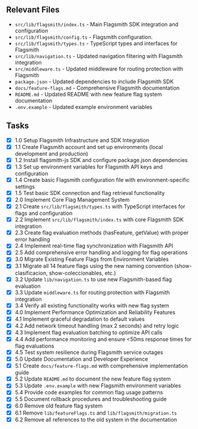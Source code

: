 ## Relevant Files

- `src/lib/flagsmith/index.ts` - Main Flagsmith SDK integration and configuration
- `src/lib/flagsmith/config.ts` - Flagsmith configuration.
- `src/lib/flagsmith/types.ts` - TypeScript types and interfaces for Flagsmith
- `src/lib/navigation.ts` - Updated navigation filtering with Flagsmith integration
- `src/middleware.ts` - Updated middleware for routing protection with Flagsmith
- `package.json` - Updated dependencies to include Flagsmith SDK
- `docs/feature-flags.md` - Comprehensive Flagsmith documentation
- `README.md` - Updated README with new feature flag system documentation
- `.env.example` - Updated example environment variables

## Tasks

- [x] 1.0 Setup Flagsmith Infrastructure and SDK Integration
- [x] 1.1 Create Flagsmith account and set up environments (local development and production)
- [x] 1.2 Install flagsmith-js SDK and configure package.json dependencies
- [x] 1.3 Set up environment variables for Flagsmith API keys and configuration
- [x] 1.4 Create basic Flagsmith configuration file with environment-specific settings
- [x] 1.5 Test basic SDK connection and flag retrieval functionality
- [x] 2.0 Implement Core Flag Management System
- [x] 2.1 Create `src/lib/flagsmith/types.ts` with TypeScript interfaces for flags and configuration
- [x] 2.2 Implement `src/lib/flagsmith/index.ts` with core Flagsmith SDK integration
- [x] 2.3 Create flag evaluation methods (hasFeature, getValue) with proper error handling
- [x] 2.4 Implement real-time flag synchronization with Flagsmith API
- [x] 2.5 Add comprehensive error handling and logging for flag operations
- [x] 3.0 Migrate Existing Feature Flags from Environment Variables
- [x] 3.1 Migrate all 14 feature flags using the new naming convention (show-clasificacion, show-coleccionables, etc.)
- [x] 3.2 Update `lib/navigation.ts` to use new Flagsmith-based flag evaluation
- [x] 3.3 Update `middleware.ts` for routing protection with Flagsmith integration
- [x] 3.4 Verify all existing functionality works with new flag system
- [x] 4.0 Implement Performance Optimization and Reliability Features
- [x] 4.1 Implement graceful degradation to default values
- [x] 4.2 Add network timeout handling (max 2 seconds) and retry logic
- [x] 4.3 Implement flag evaluation batching to optimize API calls
- [x] 4.4 Add performance monitoring and ensure <50ms response times for flag evaluations
- [x] 4.5 Test system resilience during Flagsmith service outages
- [x] 5.0 Update Documentation and Developer Experience
- [x] 5.1 Create `docs/feature-flags.md` with comprehensive implementation guide
- [x] 5.2 Update `README.md` to document the new feature flag system
- [x] 5.3 Update `.env.example` with new Flagsmith environment variables
- [x] 5.4 Provide code examples for common flag usage patterns
- [x] 5.5 Document rollback procedures and troubleshooting guide
- [x] 6.0 Remove old feature flag system
- [x] 6.1 Remove `lib/featureFlags.ts` and `lib/flagsmith/migration.ts`
- [x] 6.2 Remove all references to the old system in the documentation
